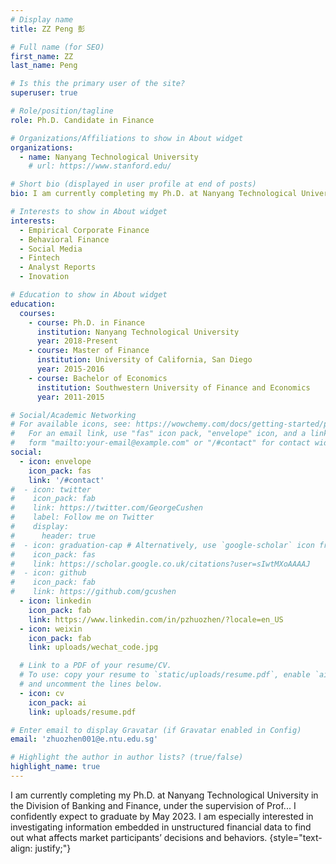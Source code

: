 ```yaml
---
# Display name
title: ZZ Peng 彭

# Full name (for SEO)
first_name: ZZ
last_name: Peng

# Is this the primary user of the site?
superuser: true

# Role/position/tagline
role: Ph.D. Candidate in Finance

# Organizations/Affiliations to show in About widget
organizations:
  - name: Nanyang Technological University
    # url: https://www.stanford.edu/

# Short bio (displayed in user profile at end of posts)
bio: I am currently completing my Ph.D. at Nanyang Technological University in the Division of Banking and Finance.

# Interests to show in About widget
interests:
  - Empirical Corporate Finance
  - Behavioral Finance
  - Social Media
  - Fintech
  - Analyst Reports
  - Inovation

# Education to show in About widget
education:
  courses:
    - course: Ph.D. in Finance
      institution: Nanyang Technological University
      year: 2018-Present
    - course: Master of Finance
      institution: University of California, San Diego
      year: 2015-2016
    - course: Bachelor of Economics
      institution: Southwestern University of Finance and Economics
      year: 2011-2015

# Social/Academic Networking
# For available icons, see: https://wowchemy.com/docs/getting-started/page-builder/#icons
#   For an email link, use "fas" icon pack, "envelope" icon, and a link in the
#   form "mailto:your-email@example.com" or "/#contact" for contact widget.
social:
  - icon: envelope
    icon_pack: fas
    link: '/#contact'
#  - icon: twitter
#    icon_pack: fab
#    link: https://twitter.com/GeorgeCushen
#    label: Follow me on Twitter
#    display:
#      header: true 
#  - icon: graduation-cap # Alternatively, use `google-scholar` icon from `ai` icon pack
#    icon_pack: fas
#    link: https://scholar.google.co.uk/citations?user=sIwtMXoAAAAJ
#  - icon: github
#    icon_pack: fab
#    link: https://github.com/gcushen
  - icon: linkedin
    icon_pack: fab
    link: https://www.linkedin.com/in/pzhuozhen/?locale=en_US
  - icon: weixin
    icon_pack: fab
    link: uploads/wechat_code.jpg

  # Link to a PDF of your resume/CV.
  # To use: copy your resume to `static/uploads/resume.pdf`, enable `ai` icons in `params.yaml`,
  # and uncomment the lines below.
  - icon: cv
    icon_pack: ai
    link: uploads/resume.pdf

# Enter email to display Gravatar (if Gravatar enabled in Config)
email: 'zhuozhen001@e.ntu.edu.sg'

# Highlight the author in author lists? (true/false)
highlight_name: true
---
```


I am currently completing my Ph.D. at Nanyang Technological University in the Division of Banking and Finance, under the supervision of Prof... I confidently expect to graduate by May 2023. I am especially interested in investigating information embedded in unstructured financial data to find out what affects market participants’ decisions and behaviors.
{style="text-align: justify;"}
